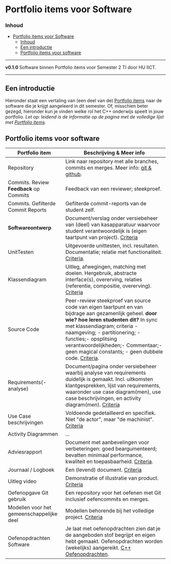 # Portfolio items voor Software[](title-id)

### Inhoud[](toc-id)

- [Portfolio items voor Software](#portfolio-items-voor-software)
    - [Inhoud](#inhoud)
  - [Een introductie](#een-introductie)
  - [Portfolio items voor software](#portfolio-items-voor-software-1)

---

**v0.1.0 [](version-id)** Software binnen Portfolio items voor Semester 2 TI door HU IICT[](author-id).

---

## Een introductie

Hieronder staat een vertaling van (een deel van de)  [Portfolio items](../Portfolio-items.md) naar de software die je krijgt aangeleerd in dit semester.
Of, misschien beter gezegd, hieronder kun je vinden welke rol het C++ onderwijs speelt in jouw portfolio. 
*Let op: leidend is de informatie op de pagina met de volledige lijst met [Portfolio items](../Portfolio-items.md).*

## Portfolio items voor software

Portfolio item | Beschrijving & Meer info
--- | --- | 
Repository | Link naar repository met alle branches, commits en merges. Meer info: [git & github](../software/git/README.md).
Commits. Review **Feedback** op Commits | Feedback van een reviewer; steekproef.
Commits. Gefilterde Commit Reports | Gefilterde commit-reports van de student zelf.
**Softwareontwerp** | Document/verslag onder versiebeheer van (deel) van kasapparatuur waarvoor student verantwoordelijk is (eigen taartpunt van project). [Criteria](../Portfolio-items.md#softwareontwerp)
UnitTesten | Uitgevoerde unittesten, incl. resultaten. Documentatie; relatie met functionaliteit. [Criteria](../Portfolio-items.md#unit-tests).
Klassendiagram | Uitleg, afwegingen, matching met doelen. Hergebruik, abstracte interface(s), overerving, relaties (referentie, compositie, overerving). [Criteria](../Portfolio-items.md#klassediagram)
Source Code | Peer-review steekproef van source code van eigen taartpunt en van bijdrage aan gezamenlijk geheel. **door wie? hoe leren studenten dit?** In sync met klassendiagram; criteria - naamgeving; - partitionering; - functies;- opsplitsing verantwoordelijkheden;- Commentaar;- geen magical constants; - geen dubbele code. [Criteria](../Portfolio-items.md#source-code).
Requirements(-analyse) | Document/pagina onder versiebeheer waarbij analyse van requirements duidelijk is gemaakt. Incl. uitkomsten klantgesprekken, lijst van requirements, waaronder use case diagram(men), use case beschrijvingen, en activity diagram(men). [Criteria](../Portfolio-items.md#requirements-analyse)
Use Case beschrijvingen | Voldoende gedetailleerd en specifiek. Niet "de actor", maar "de machinist". [Criteria](../Portfolio-items.md#use-case-beschrijvingen)
Activity Diagrammen | ...| [Criteria](../Portfolio-items.md#activity-diagrammen)
Adviesrapport | Document met aanbevelingen voor verbeteringen: goed beargumenteerd; bevatten minimaal performance, kwaliteit en toepasbaarheid. [Criteria](../Portfolio-items.md#adviesrapport).
Journaal / Logboek | Een (levend) document. [Criteria](../Portfolio-items.md#journaal--logboek)
Uitleg video | Demonstratie of illustratie van product. [Criteria](../Portfolio-items.md#uitleg-video)
Oefenopgave Git gebruik | Een repository voor het oefenen met Git inclusief oefencommits en merges. 
Modellen voor het gemeenschappelijke deel | Modellen behorende bij het volledige project. [Criteria](../Portfolio-items.md#modellen-voor-het-gemeenschappelijke-deel)
Oefenopdrachten Software | Je laat met oefenopdrachten zien dat je de aangeboden stof begrijpt en eigen hebt gemaakt. Oefenopdrachten worden (wekelijks) aangereikt. [C++ Oefenopdrachten](../software/c++/opdrachten/README.md).